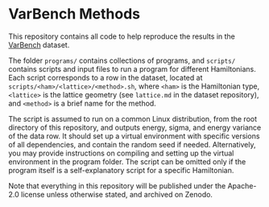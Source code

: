# VarBench Methods

This repository contains all code to help reproduce the results in the [VarBench](https://github.com/varbench/varbench) dataset.

The folder `programs/` contains collections of programs, and `scripts/` contains scripts and input files to run a program for different Hamiltonians. Each script corresponds to a row in the dataset, located at `scripts/<ham>/<lattice>/<method>.sh`, where `<ham>` is the Hamiltonian type, `<lattice>` is the lattice geometry (see `lattice.md` in the dataset repository), and `<method>` is a brief name for the method.

The script is assumed to run on a common Linux distribution, from the root directory of this repository, and outputs energy, sigma, and energy variance of the data row. It should set up a virtual environment with specific versions of all dependencies, and contain the random seed if needed. Alternatively, you may provide instructions on compiling and setting up the virtual environment in the program folder. The script can be omitted only if the program itself is a self-explanatory script for a specific Hamiltonian.

Note that everything in this repository will be published under the Apache-2.0 license unless otherwise stated, and archived on Zenodo.
